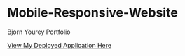 # Mobile-Responsive-Website
Bjorn Yourey Portfolio

<a href ="https://github.com/byourey/Mobile-Responsive-Website">View My Deployed Application Here</a>
